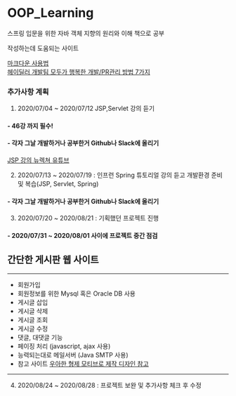 # OOP_Learning

스프링 입문을 위한 자바 객체 지향의 원리와 이해 책으로 공부 

작성하는데 도움되는 사이트


[마크다운 사용법](https://gist.github.com/ihoneymon/652be052a0727ad59601)  
[헤이딜러 개발팀 모두가 행복한 개발/PR관리 방법 7가지](https://medium.com/prnd/%ED%97%A4%EC%9D%B4%EB%94%9C%EB%9F%AC-%EA%B0%9C%EB%B0%9C%ED%8C%80-%EB%AA%A8%EB%91%90%EA%B0%80-%ED%96%89%EB%B3%B5%ED%95%9C-%EA%B0%9C%EB%B0%9C-pr%EA%B4%80%EB%A6%AC-%EB%B0%A9%EB%B2%95-7%EA%B0%80%EC%A7%80-1d4cd5d091f0)


### 추가사항 계획
1. 2020/07/04 ~ 2020/07/12 JSP,Servlet 강의 듣기
#### - 46강 까지 필수!
#### - 각자 그날 개발하거나 공부한거 Github나 Slack에 올리기
[JSP 강의 뉴렉쳐 유튜브](https://www.youtube.com/watch?v=drCj2k50j_k&list=PLq8wAnVUcTFVOtENMsujSgtv2TOsMy8zd)

2. 2020/07/13 ~ 2020/07/19 : 인프런 Spring 튜토리얼 강의 듣고 개발환경 준비 및 복습(JSP, Servlet, Spring)
#### - 각자 그날 개발하거나 공부한거 Github나 Slack에 올리기

3. 2020/07/20 ~ 2020/08/21 : 기획했던 프로젝트 진행
#### - 2020/07/31 ~ 2020/08/01 사이에 프로젝트 중간 점검
## 간단한 게시판 웹 사이트
* * *
- 회원가입
- 회원정보를 위한 Mysql 혹은 Oracle DB 사용
- 게시글 삽입
- 게시글 삭제
- 게시글 조회
- 게시글 수정
- 댓글, 대댓글 기능
- 페이징 처리 (javascript, ajax 사용)
- 능력되는대로 메일서버 (Java SMTP 사용)
- 참고 사이트 [우아한 형제 모티브로 제작 디자인 참고](http://woowabros.github.io/category/experience/)
* * *

4. 2020/08/24 ~ 2020/08/28 : 프로젝트 보완 및 추가사항 체크 후 수정



